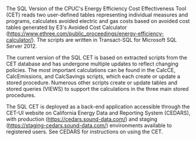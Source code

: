 The SQL Version of the CPUC's Energy Efficiency Cost Effectiveness Tool (CET) reads two user-defined tables representing individual measures and programs, calculates avoided electric and gas costs based on avoided cost tables generated by E3's Avoided Cost Calculator (https://www.ethree.com/public_proceedings/energy-efficiency-calculator/). The scripts are written in Transact-SQL for Microsoft SQL Server 2012.

The current version of the SQL CET is based on extracted scripts from the CET database and has undergone multiple updates to reflect changing policies. The most important calculations can be found in the CalcCE, CalcEmissions, and CalcSavings scripts, which each create or update a stored procedure. Numerous other scripts create or update tables and stored queries (VIEWS) to support the calculations in the three main stored procedures.

The SQL CET is deployed as a back-end application accessible through the CET-UI website on California Energy Data and Reporting System (CEDARS), with production (https://cedars.sound-data.com/) and staging (https://staging-cedars.sound-data.com/) environments available to registered users. See CEDARS for instructions on using the CET.

